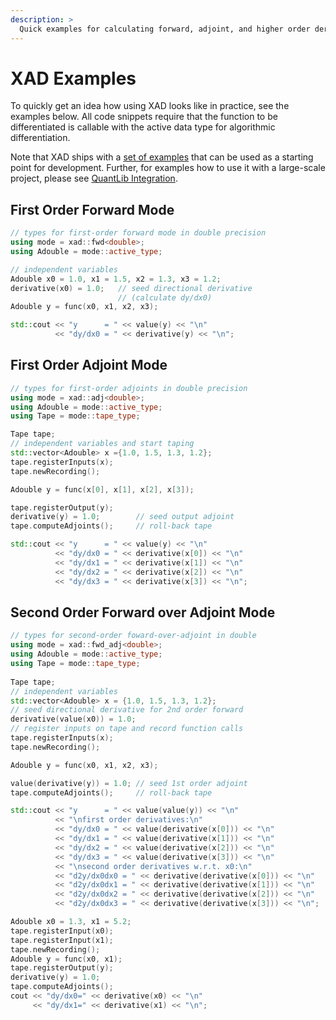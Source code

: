 ```yaml
---
description: >
  Quick examples for calculating forward, adjoint, and higher order derivatives with the XAD automatic differentiation tool.
---
```



# XAD Examples

To quickly get an idea how using XAD looks like in practice,
see the examples below.
All code snippets require that the function to be differentiated
is callable with the active data type for algorithmic differentiation.

Note that XAD ships with a [set of examples](https://github.com/auto-differentiation/XAD/tree/main/samples) that can be used as a starting point for development.
Further, for examples how to use it with a large-scale project,
please see [QuantLib Integration](quantlib.md).

## First Order Forward Mode

```c++
// types for first-order forward mode in double precision
using mode = xad::fwd<double>;
using Adouble = mode::active_type;

// independent variables
Adouble x0 = 1.0, x1 = 1.5, x2 = 1.3, x3 = 1.2;  
derivative(x0) = 1.0;   // seed directional derivative
                        // (calculate dy/dx0)
Adouble y = func(x0, x1, x2, x3); 

std::cout << "y      = " << value(y) << "\n"
          << "dy/dx0 = " << derivative(y) << "\n";
```

## First Order Adjoint Mode

```c++
// types for first-order adjoints in double precision
using mode = xad::adj<double>;
using Adouble = mode::active_type;
using Tape = mode::tape_type;

Tape tape;
// independent variables and start taping
std::vector<Adouble> x ={1.0, 1.5, 1.3, 1.2};  
tape.registerInputs(x);
tape.newRecording();

Adouble y = func(x[0], x[1], x[2], x[3]);

tape.registerOutput(y);
derivative(y) = 1.0;        // seed output adjoint
tape.computeAdjoints();     // roll-back tape

std::cout << "y      = " << value(y) << "\n"
          << "dy/dx0 = " << derivative(x[0]) << "\n"
          << "dy/dx1 = " << derivative(x[1]) << "\n"
          << "dy/dx2 = " << derivative(x[2]) << "\n"
          << "dy/dx3 = " << derivative(x[3]) << "\n";
```

## Second Order Forward over Adjoint Mode

```c++
// types for second-order foward-over-adjoint in double
using mode = xad::fwd_adj<double>;
using Adouble = mode::active_type;
using Tape = mode::tape_type;
  
Tape tape;
// independent variables
std::vector<Adouble> x = {1.0, 1.5, 1.3, 1.2};  
// seed directional derivative for 2nd order forward
derivative(value(x0)) = 1.0;  
// register inputs on tape and record function calls
tape.registerInputs(x);     
tape.newRecording();        

Adouble y = func(x0, x1, x2, x3);

value(derivative(y)) = 1.0; // seed 1st order adjoint
tape.computeAdjoints();     // roll-back tape

std::cout << "y      = " << value(value(y)) << "\n"
          << "\nfirst order derivatives:\n"
          << "dy/dx0 = " << value(derivative(x[0])) << "\n"
          << "dy/dx1 = " << value(derivative(x[1])) << "\n"
          << "dy/dx2 = " << value(derivative(x[2])) << "\n"
          << "dy/dx3 = " << value(derivative(x[3])) << "\n"
          << "\nsecond order derivatives w.r.t. x0:\n"
          << "d2y/dx0dx0 = " << derivative(derivative(x[0])) << "\n"
          << "d2y/dx0dx1 = " << derivative(derivative(x[1])) << "\n"
          << "d2y/dx0dx2 = " << derivative(derivative(x[2])) << "\n"
          << "d2y/dx0dx3 = " << derivative(derivative(x[3])) << "\n";
```

```c++
Adouble x0 = 1.3, x1 = 5.2;  
tape.registerInput(x0); 
tape.registerInput(x1);
tape.newRecording(); 
Adouble y = func(x0, x1);
tape.registerOutput(y);
derivative(y) = 1.0;
tape.computeAdjoints();
cout << "dy/dx0=" << derivative(x0) << "\n"
     << "dy/dx1=" << derivative(x1) << "\n";
```
